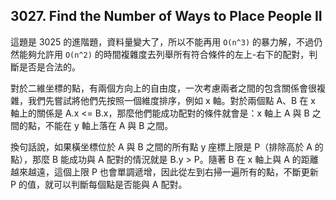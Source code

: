 ## 3027. Find the Number of Ways to Place People II

這題是 3025 的進階題，資料量變大了，所以不能再用 `O(n^3)` 的暴力解，不過仍然能夠允許用 `O(n^2)` 的時間複雜度去列舉所有符合條件的左上-右下的配對，判斷是否是合法的。

對於二維坐標的點，有兩個方向上的自由度，一次考慮兩者之間的包含關係會很複雜，我們先嘗試將他們先按照一個維度排序，例如 x 軸。對於兩個點 A、B 在 x 軸上的關係是 A.x <= B.x，那麼他們能成功配對的條件就會是：x 軸上 A 與 B 之間的點，不能在 y 軸上落在 A 與 B 之間。

換句話說，如果橫坐標位於 A 與 B 之間的所有點 y 座標上限是 P（排除高於 A 的點），那麼 B 能成功與 A 配對的情況就是 B.y > P。隨著 B 在 x 軸上與 A 的距離越來越遠，這個上限 P 也會單調遞增，因此從左到右掃一遍所有的點，不斷更新 P 的值，就可以判斷每個點是否能與 A 配對。
